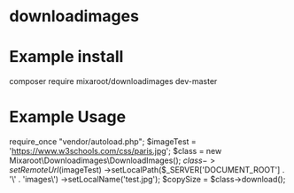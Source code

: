 ﻿# downloadimages

# Example install
composer require mixaroot/downloadimages dev-master
# Example Usage 
require_once "vendor/autoload.php";
$imageTest = 'https://www.w3schools.com/css/paris.jpg';
$class = new Mixaroot\Downloadimages\DownloadImages();
$class->setRemoteUrl($imageTest)
    ->setLocalPath($_SERVER['DOCUMENT_ROOT'] . '\\' . 'images\\')
    ->setLocalName('test.jpg');
$copySize = $class->download();
